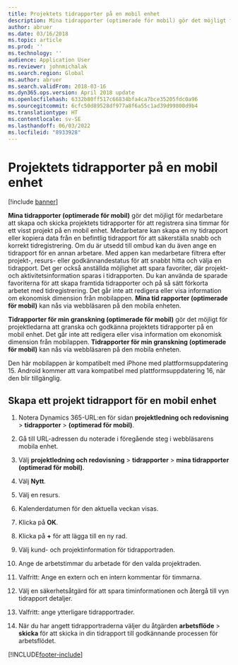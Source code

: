 ```yaml
---
title: Projektets tidrapporter på en mobil enhet
description: Mina tidrapporter (optimerade för mobil) gör det möjligt för medarbetare att skapa och skicka projektets tidrapporter för att registrera sina timmar för ett visst projekt på en mobil enhet.
author: abruer
ms.date: 03/16/2018
ms.topic: article
ms.prod: ''
ms.technology: ''
audience: Application User
ms.reviewer: johnmichalak
ms.search.region: Global
ms.author: abruer
ms.search.validFrom: 2018-03-16
ms.dyn365.ops.version: April 2018 update
ms.openlocfilehash: 6332b80ff517c66834bfa4ca7bce35205fdc0a96
ms.sourcegitcommit: 6cfc50d89528df977a8f6a55c1ad39d99800d9b4
ms.translationtype: HT
ms.contentlocale: sv-SE
ms.lasthandoff: 06/03/2022
ms.locfileid: "8933928"
---
```

# <a name="project-timesheets-on-a-mobile-device"></a>Projektets tidrapporter på en mobil enhet

[!include [banner](../includes/banner.md)]

**Mina tidrapporter (optimerade för mobil)** gör det möjligt för medarbetare att skapa och skicka projektets tidrapporter för att registrera sina timmar för ett visst projekt på en mobil enhet. Medarbetare kan skapa en ny tidrapport eller kopiera data från en befintlig tidrapport för att säkerställa snabb och korrekt tidregistrering. Om du är utsedd till ombud kan du även ange en tidrapport för en annan arbetare. Med appen kan medarbetare filtrera efter projekt-, resurs- eller godkännandestatus för att snabbt hitta och välja en tidrapport. Det ger också anställda möjlighet att spara favoriter, där projekt- och aktivitetsinformation sparas i tidrapporten. Du kan använda de sparade favoriterna för att skapa framtida tidrapporter och på så sätt förkorta arbetet med tidregistrering. Det går inte att redigera eller visa information om ekonomisk dimension från mobilappen. **Mina tid rapporter (optimerade för mobil)** kan nås via webbläsaren på den mobila enheten.

**Tidrapporter för min granskning (optimerade för mobil)** gör det möjligt för projektledarna att granska och godkänna projektets tidrapporter på en mobil enhet. Det går inte att redigera eller visa information om ekonomisk dimension från mobilappen. **Tidrapporter för min granskning (optimerade för mobil)** kan nås via webbläsaren på den mobila enheten.

Den här mobilappen är kompatibelt med iPhone med plattformsuppdatering 15.
Android kommer att vara kompatibel med plattformsuppdatering 16, när den blir tillgänglig.

## <a name="create-a-project-timesheet-on-your-mobile-device"></a>Skapa ett projekt tidrapport för en mobil enhet

1.  Notera Dynamics 365-URL:en för sidan **projektledning och redovisning** \> **tidrapporter** \> **(optimerad för mobil)**.

2.  Gå till URL-adressen du noterade i föregående steg i webbläsarens mobila enhet.
 
3.  Välj **projektledning och redovisning** \> **tidrapporter** \> **mina tidrapporter (optimerad för mobil)**.

4.  Välj **Nytt**.

5.  Välj en resurs.

6.  Kalenderdatumen för den aktuella veckan visas.

7.  Klicka på **OK**.

8.  Klicka på **+** för att lägga till en ny rad.

9.  Välj kund- och projektinformation för tidrapportraden.

10. Ange de arbetstimmar du arbetade för den valda projektraden.

11. Valfritt: Ange en extern och en intern kommentar för timmarna.

12. Välj en säkerhetsåtgärd för att spara timinformationen och återgå till vyn tidrapport detaljer.

13. Valfritt: ange ytterligare tidrapportrader.

14. När du har angett tidrapportraderna väljer du åtgärden **arbetsflöde** \> **skicka** för att skicka in din tidrapport till godkännande processen för arbetsflödet.


[!INCLUDE[footer-include](../includes/footer-banner.md)]